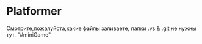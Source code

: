 # Platformer
Cмотрите,пожалуйста,какие файлы заливаете, папки .vs & .git не нужны тут.
"#miniGame" 
